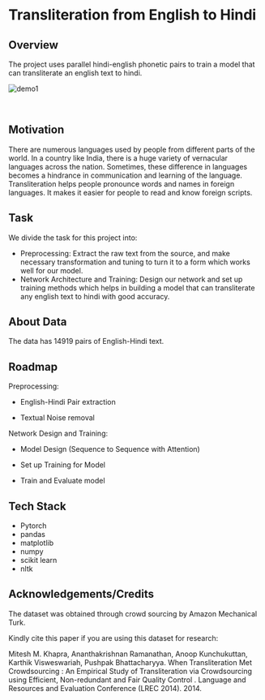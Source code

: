 # Transliteration from English to Hindi

## Overview
The project uses parallel hindi-english phonetic pairs to train a model that can transliterate an english text to hindi.  


![demo1](https://user-images.githubusercontent.com/35737849/193358107-c13dcd97-8063-4b8f-a41c-998278defaa7.PNG)

<br/>

## Motivation

There are numerous languages used by people from different parts of the world. In a country like India, there is a huge variety of vernacular languages across the nation. Sometimes, these difference in languages becomes a hindrance in communication and learning of the language. Transliteration helps people pronounce words and names in foreign languages. It makes it easier for people to read and know foreign scripts.

## Task

We divide the task for this project into:
- Preprocessing: Extract the raw text from the source, and make necessary transformation and tuning to turn it to a form which works well for our model.
- Network Architecture and Training: Design our network and set up training methods which helps in building a model that can transliterate any english text to hindi with good accuracy. 

## About Data

The data has 14919 pairs of English-Hindi text.


## Roadmap

Preprocessing:

- English-Hindi Pair extraction 

- Textual Noise removal


Network Design and Training:

- Model Design (Sequence to Sequence with Attention)

- Set up Training for Model

- Train and Evaluate model


## Tech Stack

- Pytorch
- pandas
- matplotlib
- numpy
- scikit learn
- nltk



## Acknowledgements/Credits

 The dataset was obtained through crowd sourcing by Amazon Mechanical Turk. 

 Kindly cite this paper if you are using this dataset for research:

Mitesh M. Khapra, Ananthakrishnan Ramanathan, Anoop Kunchukuttan, Karthik Visweswariah, Pushpak Bhattacharyya. When Transliteration Met Crowdsourcing : An Empirical Study of Transliteration via Crowdsourcing using Efficient, Non-redundant and Fair Quality Control . Language and Resources and Evaluation Conference (LREC 2014). 2014.
